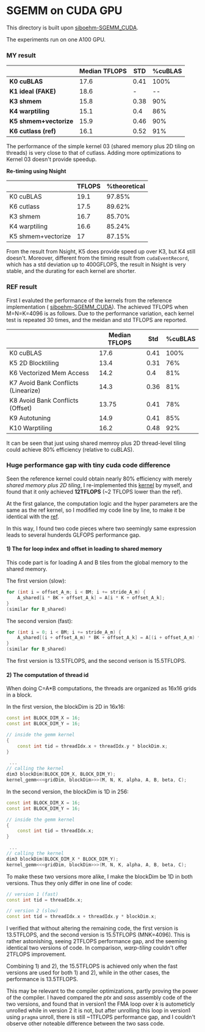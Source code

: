 # SGEMM on CUDA GPU

This directory is built upon [siboehm-SGEMM_CUDA](https://github.com/siboehm/SGEMM_CUDA).

The experiments run on one A100 GPU.

### MY result

|                         | **Median TFLOPS** | **STD** | **%cuBLAS** |
| ----------------------- | ----------------- | ------- | ----------- |
| **K0 cuBLAS**           | 17.6              | 0.41    | 100%        |
| **K1** **ideal (FAKE)** | 18.6              | -       | --          |
| **K3 shmem**            | 15.8              | 0.38    | 90%         |
| **K4 warptiling**       | 15.1              | 0.4     | 86%         |
| **K5 shmem+vectorize**  | 15.9              | 0.46    | 90%         |
| **K6 cutlass (ref)**    | 16.1              | 0.52    | 91%         |

The performance of the simple kernel 03 (shared memory plus 2D tiling on threads) is very close to that of cutlass.
Adding more optimizations to Kernel 03 doesn't provide speedup.

**Re-timing using Nsight**

|                    | TFLOPS | %theoretical |
| ------------------ | ------ | ------------ |
| K0 cuBLAS          | 19.1   | 97.85%       |
| K6 cutlass         | 17.5   | 89.62%       |
| K3 shmem           | 16.7   | 85.70%       |
| K4 warptiling      | 16.6   | 85.24%       |
| K5 shmem+vectorize | 17     | 87.15%       |

From the result from Nsight, K5 does provide speed up over K3, but K4 still doesn't. Moreover, different from the timing result from `cudaEventRecord`, which has a std deviation up to 400GFLOPS, the result in Nsight is very stable, and the durating for each kernel are shorter.

### REF result

First I evaluted the performance of the kernels from the reference implementation ( [siboehm-SGEMM_CUDA](https://github.com/siboehm/SGEMM_CUDA)). The achieved TFLOPS when M=N=K=4096 is as follows. Due to the performance variation, each kernel test is repeated 30 times, and the meidan and std TFLOPS are reported.

|                                     | Median TFLOPS | Std  | %cuBLAS |
| ----------------------------------- | ------------- | ---- | ------- |
| K0 cuBLAS                           | 17.6          | 0.41 | 100%    |
| K5 2D Blocktiling                   | 13.4          | 0.31 | 76%     |
| K6 Vectorized Mem Access            | 14.2          | 0.4  | 81%     |
| K7 Avoid Bank Conflicts (Linearize) | 14.3          | 0.36 | 81%     |
| K8 Avoid Bank Conflicts (Offset)    | 13.75         | 0.41 | 78%     |
| K9 Autotuning                       | 14.9          | 0.41 | 85%     |
| K10 Warptiling                      | 16.2          | 0.48 | 92%     |

It can be seen that just using shared memroy plus 2D thread-level tiling could achieve 80% efficiency (relative to cuBLAS).

### Huge performance gap with tiny cuda code difference

Seen the reference kernel could obtain nearly 80% efficiency with merely *shared memory plus 2D tiling*,  I re-implemented this  [kernel](./src/kernels/03_gemm_shmem.cu) by myself,  and found that it only achieved **12TFLOPS** (~2 TFLOPS lower than the ref). 

At the first galance, the computation logic and the hyper parameters are the same as the ref kernel, so I modified my code line by line, to make it be identical with the [ref](https://github.com/siboehm/SGEMM_CUDA/blob/master/src/kernels/5_kernel_2D_blocktiling.cuh). 

In this way, I found two code pieces where two seemingly same expression leads to several hunderds GLFOPS performance gap.

#### 1) The for loop index and offset in loading to shared memory

This code part is for loading A and B tiles from the global memory to the shared memory.

The first version (slow):

```c++
for (int i = offset_A_m; i < BM; i += stride_A_m) {
    A_shared[i * BK + offset_A_k] = A[i * K + offset_A_k];
}
(similar for B_shared)
```

The second version (fast):

```c++
for (int i = 0; i < BM; i += stride_A_m) {
    A_shared[(i + offset_A_m) * BK + offset_A_k] = A[(i + offset_A_m) * K + offset_A_k];
}
(similar for B_shared)
```

The first version is 13.5TFLOPS, and the second verison is 15.5TFLOPS.


#### 2) The computation of thread id

When doing C=A*B computations, the threads are organized as 16x16 grids in a block.

In the first version, the blockDim is 2D in 16x16:

```c++
const int BLOCK_DIM_X = 16;
const int BLOCK_DIM_Y = 16;

// inside the gemm kernel
{
    const int tid = threadIdx.x + threadIdx.y * blockDim.x;
}

 ... 
// calling the kernel
dim3 blockDim(BLOCK_DIM_X, BLOCK_DIM_Y);
kernel_gemm<<<gridDim, blockDim>>>(M, N, K, alpha, A, B, beta, C);
```

In the second version, the blockDim is 1D in 256:

```c++
const int BLOCK_DIM_X = 16;
const int BLOCK_DIM_Y = 16;

// inside the gemm kernel
{
    const int tid = threadIdx.x;
}

 ... 
// calling the kernel
dim3 blockDim(BLOCK_DIM_X * BLOCK_DIM_Y);
kernel_gemm<<<gridDim, blockDim>>>(M, N, K, alpha, A, B, beta, C);
```

To make these two versions more alike, I make the blockDim be 1D in both versions. Thus they only differ in one line of code:

```c++
// version 1 (fast)
const int tid = threadIdx.x;

// version 2 (slow)
const int tid = threadIdx.x + threadIdx.y * blockDim.x;
```

I verified that without altering the remaining code, the first version is 13.5TFLOPS, and the second version is 15.5TFLOPS (MNK=4096). This is rather astonishing, seeing  2TFLOPS performance gap, and the seeming identical two versions of code. In comparison,  *warp-tiling* couldn't offer 2TFLOPS improvement. 

Combining 1) and 2), the 15.5TFLOPS is achieved only when the fast versions are used for both 1) and 2), while in the other cases, the performance is 13.5TFLOPS.

This may be relevant to the compiler optimizations, partly proving the power of the compiler. I haved compared the *ptx* and *sass* assembly code of the two versions, and found that in version1 the FMA loop over *k*  is autometicly unrolled while in version 2 it is not, but after unrolling this loop in version1 using `pragma` unroll, there is still ~1TFLOPS performance gap, and I couldn't observe other noteable difference between the two sass code.